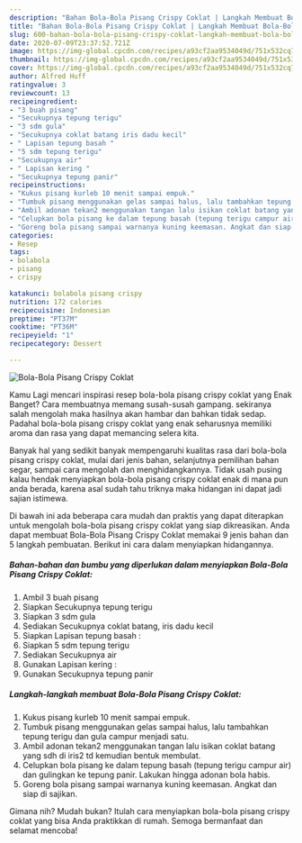```yaml
---
description: "Bahan Bola-Bola Pisang Crispy Coklat | Langkah Membuat Bola-Bola Pisang Crispy Coklat Yang Enak Dan Lezat"
title: "Bahan Bola-Bola Pisang Crispy Coklat | Langkah Membuat Bola-Bola Pisang Crispy Coklat Yang Enak Dan Lezat"
slug: 600-bahan-bola-bola-pisang-crispy-coklat-langkah-membuat-bola-bola-pisang-crispy-coklat-yang-enak-dan-lezat
date: 2020-07-09T23:37:52.721Z
image: https://img-global.cpcdn.com/recipes/a93cf2aa9534049d/751x532cq70/bola-bola-pisang-crispy-coklat-foto-resep-utama.jpg
thumbnail: https://img-global.cpcdn.com/recipes/a93cf2aa9534049d/751x532cq70/bola-bola-pisang-crispy-coklat-foto-resep-utama.jpg
cover: https://img-global.cpcdn.com/recipes/a93cf2aa9534049d/751x532cq70/bola-bola-pisang-crispy-coklat-foto-resep-utama.jpg
author: Alfred Huff
ratingvalue: 3
reviewcount: 13
recipeingredient:
- "3 buah pisang"
- "Secukupnya tepung terigu"
- "3 sdm gula"
- "Secukupnya coklat batang iris dadu kecil"
- " Lapisan tepung basah "
- "5 sdm tepung terigu"
- "Secukupnya air"
- " Lapisan kering "
- "Secukupnya tepung panir"
recipeinstructions:
- "Kukus pisang kurleb 10 menit sampai empuk."
- "Tumbuk pisang menggunakan gelas sampai halus, lalu tambahkan tepung terigu dan gula campur menjadi satu."
- "Ambil adonan tekan2 menggunakan tangan lalu isikan coklat batang yang sdh di iris2 td kemudian bentuk membulat."
- "Celupkan bola pisang ke dalam tepung basah (tepung terigu campur air) dan gulingkan ke tepung panir. Lakukan hingga adonan bola habis."
- "Goreng bola pisang sampai warnanya kuning keemasan. Angkat dan siap di sajikan."
categories:
- Resep
tags:
- bolabola
- pisang
- crispy

katakunci: bolabola pisang crispy 
nutrition: 172 calories
recipecuisine: Indonesian
preptime: "PT37M"
cooktime: "PT36M"
recipeyield: "1"
recipecategory: Dessert

---
```



![Bola-Bola Pisang Crispy Coklat](https://img-global.cpcdn.com/recipes/a93cf2aa9534049d/751x532cq70/bola-bola-pisang-crispy-coklat-foto-resep-utama.jpg)

Kamu Lagi mencari inspirasi resep bola-bola pisang crispy coklat yang Enak Banget? Cara membuatnya memang susah-susah gampang. sekiranya salah mengolah maka hasilnya akan hambar dan bahkan tidak sedap. Padahal bola-bola pisang crispy coklat yang enak seharusnya memiliki aroma dan rasa yang dapat memancing selera kita.

Banyak hal yang sedikit banyak mempengaruhi kualitas rasa dari bola-bola pisang crispy coklat, mulai dari jenis bahan, selanjutnya pemilihan bahan segar, sampai cara mengolah dan menghidangkannya. Tidak usah pusing kalau hendak menyiapkan bola-bola pisang crispy coklat enak di mana pun anda berada, karena asal sudah tahu triknya maka hidangan ini dapat jadi sajian istimewa.




Di bawah ini ada beberapa cara mudah dan praktis yang dapat diterapkan untuk mengolah bola-bola pisang crispy coklat yang siap dikreasikan. Anda dapat membuat Bola-Bola Pisang Crispy Coklat memakai 9 jenis bahan dan 5 langkah pembuatan. Berikut ini cara dalam menyiapkan hidangannya.

<!--inarticleads1-->

##### Bahan-bahan dan bumbu yang diperlukan dalam menyiapkan Bola-Bola Pisang Crispy Coklat:

1. Ambil 3 buah pisang
1. Siapkan Secukupnya tepung terigu
1. Siapkan 3 sdm gula
1. Sediakan Secukupnya coklat batang, iris dadu kecil
1. Siapkan  Lapisan tepung basah :
1. Siapkan 5 sdm tepung terigu
1. Sediakan Secukupnya air
1. Gunakan  Lapisan kering :
1. Gunakan Secukupnya tepung panir




<!--inarticleads2-->

##### Langkah-langkah membuat Bola-Bola Pisang Crispy Coklat:

1. Kukus pisang kurleb 10 menit sampai empuk.
1. Tumbuk pisang menggunakan gelas sampai halus, lalu tambahkan tepung terigu dan gula campur menjadi satu.
1. Ambil adonan tekan2 menggunakan tangan lalu isikan coklat batang yang sdh di iris2 td kemudian bentuk membulat.
1. Celupkan bola pisang ke dalam tepung basah (tepung terigu campur air) dan gulingkan ke tepung panir. Lakukan hingga adonan bola habis.
1. Goreng bola pisang sampai warnanya kuning keemasan. Angkat dan siap di sajikan.




Gimana nih? Mudah bukan? Itulah cara menyiapkan bola-bola pisang crispy coklat yang bisa Anda praktikkan di rumah. Semoga bermanfaat dan selamat mencoba!
